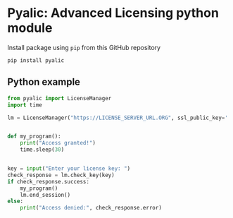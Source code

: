 # Pyalic: Advanced Licensing python module


Install package using `pip` from this GitHub repository

```shell
pip install pyalic
```



## Python example

```python
from pyalic import LicenseManager
import time

lm = LicenseManager("https://LICENSE_SERVER_URL.ORG", ssl_public_key='./trusted_cert.pem')


def my_program():
    print("Access granted!")
    time.sleep(30)


key = input("Enter your license key: ")
check_response = lm.check_key(key)
if check_response.success:
    my_program()
    lm.end_session()
else:
    print("Access denied:", check_response.error)
```

